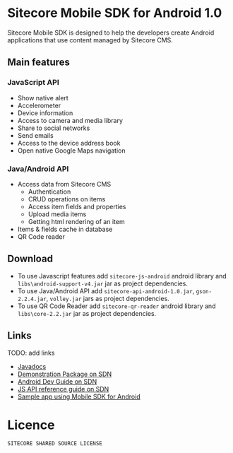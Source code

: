 Sitecore Mobile SDK for Android 1.0
===================================

Sitecore Mobile SDK is designed to help the developers create Android applications that use content managed by Sitecore CMS.

## Main features

### JavaScript API
 * Show native alert
 * Accelerometer
 * Device information
 * Access to camera and media library
 * Share to social networks
 * Send emails
 * Access to the device address book
 * Open native Google Maps navigation

### Java/Android API
 * Access data from Sitecore CMS
   * Authentication
   * CRUD operations on items
   * Access item fields and properties
   * Upload media items
   * Getting html rendering of an item
 * Items & fields cache in database
 * QR Code reader

## Download

 * To use Javascript features add `sitecore-js-android` android library and `libs\android-support-v4.jar` jar as project dependencies.
 * To use Java/Android API add `sitecore-api-android-1.0.jar`, `gson-2.2.4.jar`, `volley.jar` jars as project dependencies.
 * To use QR Code Reader add `sitecore-qr-reader` android library and `libs\core-2.2.jar` jar as project dependencies.

## Links
TODO: add links
 * [Javadocs][1]
 * [Demonstration Package on SDN][2]
 * [Android Dev Guide on SDN][3]
 * [JS API reference guide on SDN][4]
 * [Sample app using Mobile SDK for Android][5]


# Licence
```
SITECORE SHARED SOURCE LICENSE
```

 [1]: http://sitecore.github.io/sitecore-android-sdk/javadoc
 [2]: http://SDN/demo/package
 [3]: http://SDN/guide/android
 [4]: http://SDN/guide/js
 [5]: http://github.com/Sitecore/sitecore-android-sdk-sample
